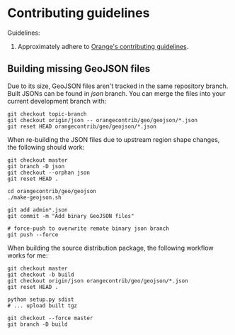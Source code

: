 Contributing guidelines
=======================

Guidelines:

1. Approximately adhere to [Orange's contributing guidelines].

[Orange's contributing guidelines]: https://github.com/biolab/orange3/blob/master/CONTRIBUTING.md


Building missing GeoJSON files
------------------------------

Due to its size, GeoJSON files aren't tracked in the same repository branch.
Built JSONs can be found in _json_ branch. You can merge the files into your
current development branch with:

    git checkout topic-branch
    git checkout origin/json -- orangecontrib/geo/geojson/*.json
    git reset HEAD orangecontrib/geo/geojson/*.json

When re-building the JSON files due to upstream region shape changes, the 
following should work:

    git checkout master
    git branch -D json
    git checkout --orphan json
    git reset HEAD .

    cd orangecontrib/geo/geojson
    ./make-geojson.sh

    git add admin*.json
    git commit -m "Add binary GeoJSON files"

    # force-push to overwrite remote binary json branch
    git push --force
    
When building the source distribution package, the following workflow 
works for me:

    git checkout master
    git checkout -b build
    git checkout origin/json orangecontrib/geo/geojson/*.json
    git reset HEAD .

    python setup.py sdist
    # ... upload built tgz

    git checkout --force master
    git branch -D build
